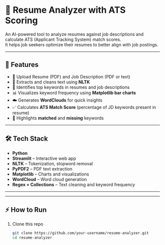 # 📄 Resume Analyzer with ATS Scoring

An AI-powered tool to analyze resumes against job descriptions and calculate ATS (Applicant Tracking System) match scores.  
It helps job seekers optimize their resumes to better align with job postings.  

---

## 🚀 Features
- 📂 Upload Resume (PDF) and Job Description (PDF or text)
- 📝 Extracts and cleans text using **NLTK**  
- 🔑 Identifies top keywords in resumes and job descriptions  
- 📊 Visualizes keyword frequency using **Matplotlib bar charts**  
- ☁️ Generates **WordClouds** for quick insights  
- ✅ Calculates **ATS Match Score** (percentage of JD keywords present in resume)  
- 🧾 Highlights **matched** and **missing** keywords  

---

## 🛠️ Tech Stack
- **Python**  
- **Streamlit** – Interactive web app  
- **NLTK** – Tokenization, stopword removal  
- **PyPDF2** – PDF text extraction  
- **Matplotlib** – Charts and visualizations  
- **WordCloud** – Word cloud generation  
- **Regex + Collections** – Text cleaning and keyword frequency  

---


---

## ⚡ How to Run
1. Clone this repo  
   ```bash
   git clone https://github.com/your-username/resume-analyzer.git
   cd resume-analyzer
